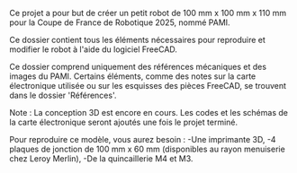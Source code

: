Ce projet a pour but de créer un petit robot de 100 mm x 100 mm x 110 mm pour la Coupe de France de Robotique 2025, nommé PAMI.

Ce dossier contient tous les éléments nécessaires pour reproduire et modifier le robot à l'aide du logiciel FreeCAD.

Ce dossier comprend uniquement des références mécaniques et des images du PAMI. Certains éléments, comme des notes sur la carte électronique utilisée ou sur les esquisses des pièces FreeCAD, se trouvent dans le dossier 'Références'.

Note : La conception 3D est encore en cours. Les codes et les schémas de la carte électronique seront ajoutés une fois le projet terminé.

Pour reproduire ce modèle, vous aurez besoin :
-Une imprimante 3D,
-4 plaques de jonction de 100 mm x 60 mm (disponibles au rayon menuiserie chez Leroy Merlin),
-De la quincaillerie M4 et M3.
